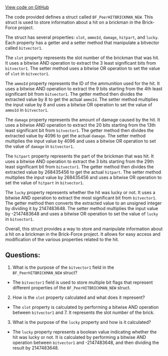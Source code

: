 [View code on GitHub](https://github.com/TieHaxJan/Brick-Force/Assembly-CSharp\BF_PeerHITBRICKMAN_NEW.cs)

The code provided defines a struct called `BF_PeerHITBRICKMAN_NEW`. This struct is used to store information about a hit on a brickman in the Brick-Force project. 

The struct has several properties: `slot`, `ammoId`, `damage`, `hitpart`, and `lucky`. Each property has a getter and a setter method that manipulate a bitvector called `bitvector1`. 

The `slot` property represents the slot number of the brickman that was hit. It uses a bitwise AND operation to extract the 3 least significant bits from `bitvector1`. The setter method uses a bitwise OR operation to set the value of `slot` in `bitvector1`.

The `ammoId` property represents the ID of the ammunition used for the hit. It uses a bitwise AND operation to extract the 9 bits starting from the 4th least significant bit from `bitvector1`. The getter method then divides the extracted value by 8 to get the actual `ammoId`. The setter method multiplies the input value by 8 and uses a bitwise OR operation to set the value of `ammoId` in `bitvector1`.

The `damage` property represents the amount of damage caused by the hit. It uses a bitwise AND operation to extract the 20 bits starting from the 13th least significant bit from `bitvector1`. The getter method then divides the extracted value by 4096 to get the actual `damage`. The setter method multiplies the input value by 4096 and uses a bitwise OR operation to set the value of `damage` in `bitvector1`.

The `hitpart` property represents the part of the brickman that was hit. It uses a bitwise AND operation to extract the 3 bits starting from the 29th least significant bit from `bitvector1`. The getter method then divides the extracted value by 268435456 to get the actual `hitpart`. The setter method multiplies the input value by 268435456 and uses a bitwise OR operation to set the value of `hitpart` in `bitvector1`.

The `lucky` property represents whether the hit was lucky or not. It uses a bitwise AND operation to extract the most significant bit from `bitvector1`. The getter method then converts the extracted value to an unsigned integer by dividing it by 2147483648. The setter method multiplies the input value by -2147483648 and uses a bitwise OR operation to set the value of `lucky` in `bitvector1`.

Overall, this struct provides a way to store and manipulate information about a hit on a brickman in the Brick-Force project. It allows for easy access and modification of the various properties related to the hit.
## Questions: 
 1. What is the purpose of the `bitvector1` field in the `BF_PeerHITBRICKMAN_NEW` struct?
- The `bitvector1` field is used to store multiple bit flags that represent different properties of the `BF_PeerHITBRICKMAN_NEW` struct.

2. How is the `slot` property calculated and what does it represent?
- The `slot` property is calculated by performing a bitwise AND operation between `bitvector1` and 7. It represents the slot number of the brick.

3. What is the purpose of the `lucky` property and how is it calculated?
- The `lucky` property represents a boolean value indicating whether the hit was lucky or not. It is calculated by performing a bitwise AND operation between `bitvector1` and -2147483648, and then dividing the result by 2147483648.
